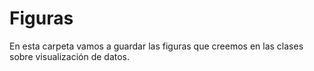 
# Figuras

En esta carpeta vamos a guardar las figuras que creemos en las clases sobre visualización de datos.












